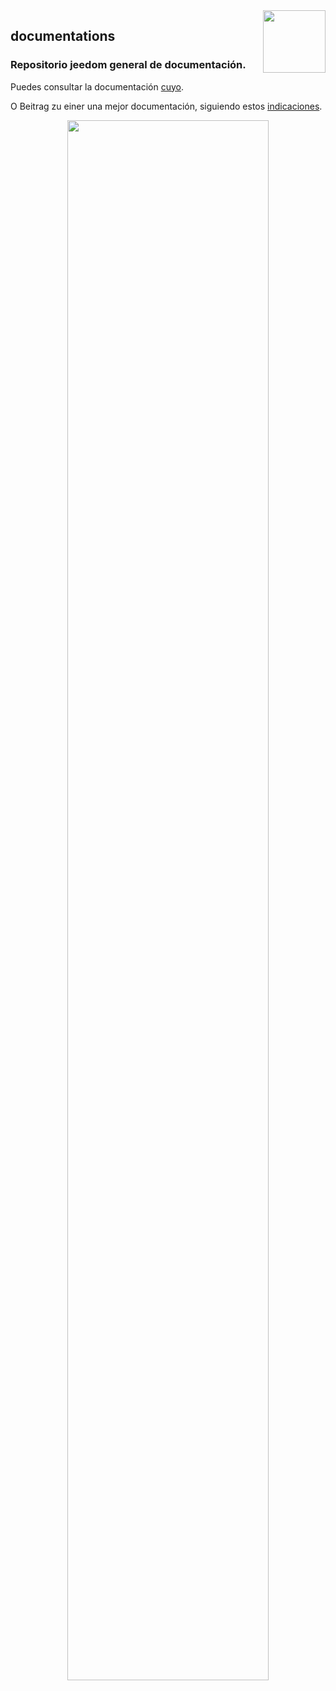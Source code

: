 <img align="right" src="https://www.jeedom.com/site/logo.png" width="100">

## documentations

### Repositorio jeedom general de documentación.

Puedes consultar la documentación [cuyo](https://doc.jeedom.com).

O Beitrag zu einer una mejor documentación, siguiendo estos [indicaciones](https://doc.jeedom.com/en_US/contribute/doc).

<p align="center">
<img src="https://doc.jeedom.com/img/img_home.png" width="80%">
</p>
